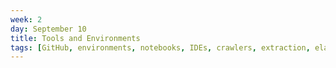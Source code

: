 ```yaml
---
week: 2
day: September 10
title: Tools and Environments
tags: [GitHub, environments, notebooks, IDEs, crawlers, extraction, elastic]
---
```

